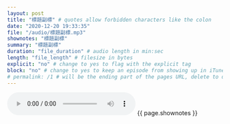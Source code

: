 ```yaml
---
layout: post
title: "標題副標" # quotes allow forbidden characters like the colon
date: "2020-12-20 19:33:35"
file: "/audio/標題副標.mp3"
shownotes: "標題副標"
summary: "標題副標"
duration: "file_duration" # audio length in min:sec
length: "file_length" # filesize in bytes
explicit: "no" # change to yes to flag with the explicit tag
block: "no" # change to yes to keep an episode from showing up in iTunes
# permalink: /1 # will be the ending part of the pages URL, delete to default to the title
---
```


<audio controls>
<source src="{{site.url}}{{site.baseurl}}{{ page.file }}" type="audio/x-mp3">
Your browser does not support the audio element.
</audio>
{{ page.shownotes }}
